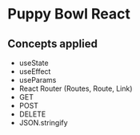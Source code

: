 # Puppy Bowl React
## Concepts applied
* useState
* useEffect
* useParams
* React Router (Routes, Route, Link)
* GET
* POST
* DELETE
* JSON.stringify